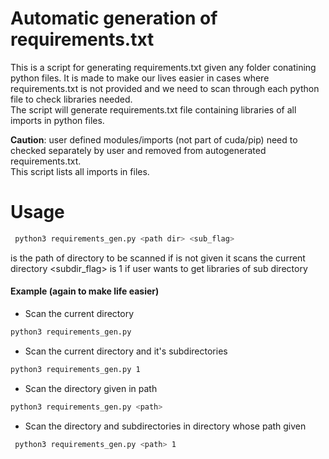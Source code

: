 # Automatic generation of requirements.txt 

This is a script for generating requirements.txt given any folder conatining python files.
It is made to make our lives easier in cases where requirements.txt is not provided and we need to scan through each python file to check libraries needed. <br>
The script will generate requirements.txt file containing libraries of all imports in python files. <br>


**Caution**: user defined modules/imports (not part of cuda/pip) need to checked separately by user and removed from autogenerated requirements.txt. <br>
This script lists all imports in files.

# Usage
```bash
 python3 requirements_gen.py <path dir> <sub_flag>
```
<path dir> is the path of directory to be scanned 
if <path dir> is not given it scans the current directory
<subdir_flag> is 1 if user wants to get libraries of sub directory

#### Example (again to make life easier)
* Scan the current directory
 ```bash
 python3 requirements_gen.py 
```

* Scan the current directory and it's subdirectories
 ```bash
 python3 requirements_gen.py 1
```

* Scan the directory given in path
 ```bash
 python3 requirements_gen.py <path>
```


* Scan the directory and subdirectories in directory whose path given
```bash
 python3 requirements_gen.py <path> 1
```


